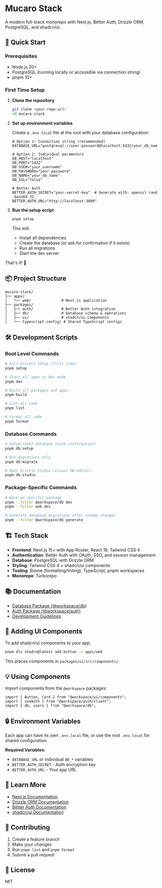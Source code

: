 # Mucaro Stack

A modern full-stack monorepo with Next.js, Better Auth, Drizzle ORM, PostgreSQL, and shadcn/ui.

## 🚀 Quick Start

### Prerequisites

- Node.js 20+
- PostgreSQL (running locally or accessible via connection string)
- pnpm 10+

### First Time Setup

1. **Clone the repository**
   ```bash
   git clone <your-repo-url>
   cd mucaro-stack
   ```

2. **Set up environment variables**
   
   Create a `.env.local` file at the root with your database configuration:
   ```env
   # Option 1: Connection string (recommended)
   DATABASE_URL="postgresql://user:password@localhost:5432/your_db_name"
   
   # Option 2: Individual parameters
   DB_HOST="localhost"
   DB_PORT="5432"
   DB_USER="your_username"
   DB_PASSWORD="your_password"
   DB_NAME="your_db_name"
   DB_SSL="false"
   
   # Better Auth
   BETTER_AUTH_SECRET="your-secret-key"  # Generate with: openssl rand -base64 32
   BETTER_AUTH_URL="http://localhost:3000"
   ```

3. **Run the setup script**
   ```bash
   pnpm setup
   ```
   
   This will:
   - Install all dependencies
   - Create the database (or ask for confirmation if it exists)
   - Run all migrations
   - Start the dev server

That's it! 🎉

## 📦 Project Structure

```
mucaro-stack/
├── apps/
│   └── web/              # Next.js application
├── packages/
│   ├── auth/             # Better Auth integration
│   ├── db/               # Database schema & operations
│   ├── ui/               # shadcn/ui components
│   └── typescript-config/ # Shared TypeScript configs
```

## 🛠️ Development Scripts

### Root Level Commands

```bash
# Full project setup (first time)
pnpm setup

# Start all apps in dev mode
pnpm dev

# Build all packages and apps
pnpm build

# Lint all code
pnpm lint

# Format all code
pnpm format
```

### Database Commands

```bash
# Setup/reset database (with confirmation)
pnpm db:setup

# Run migrations only
pnpm db:migrate

# Open Drizzle Studio (visual DB editor)
pnpm db:studio
```

### Package-Specific Commands

```bash
# Work on specific package
pnpm --filter @workspace/db dev
pnpm --filter web dev

# Generate database migrations after schema changes
pnpm --filter @workspace/db generate
```

## 🏗️ Tech Stack

- **Frontend**: Next.js 15+ with App Router, React 19, Tailwind CSS 4
- **Authentication**: Better Auth with OAuth, SSO, and session management
- **Database**: PostgreSQL with Drizzle ORM
- **Styling**: Tailwind CSS 4 + shadcn/ui components
- **Tooling**: Biome (formatting/linting), TypeScript, pnpm workspaces
- **Monorepo**: Turborepo

## 📚 Documentation

- [Database Package (@workspace/db)](./packages/db/README.md)
- [Auth Package (@workspace/auth)](./packages/auth/README.md)
- [Development Guidelines](./STYLING_GUIDELINES.md)

## 🎨 Adding UI Components

To add shadcn/ui components to your app:

```bash
pnpm dlx shadcn@latest add button -c apps/web
```

This places components in `packages/ui/src/components/`.

## 💡 Using Components

Import components from the `@workspace` packages:

```tsx
import { Button, Card } from "@workspace/ui/components";
import { useAuth } from "@workspace/auth/client";
import { db, users } from "@workspace/db";
```

## 🔒 Environment Variables

Each app can have its own `.env.local` file, or use the root `.env.local` for shared configuration.

**Required Variables:**
- `DATABASE_URL` or individual `DB_*` variables
- `BETTER_AUTH_SECRET` - Auth encryption key
- `BETTER_AUTH_URL` - Your app URL

## 📖 Learn More

- [Next.js Documentation](https://nextjs.org/docs)
- [Drizzle ORM Documentation](https://orm.drizzle.team)
- [Better Auth Documentation](https://www.better-auth.com)
- [shadcn/ui Documentation](https://ui.shadcn.com)

## 🤝 Contributing

1. Create a feature branch
2. Make your changes
3. Run `pnpm lint` and `pnpm format`
4. Submit a pull request

## 📝 License

MIT
